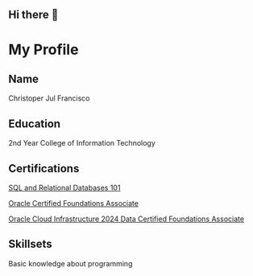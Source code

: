 ## Hi there 👋

<!--
**Christoper18/Christoper18** is a ✨ _special_ ✨ repository because its `README.md` (this file) appears on your GitHub profile.

Here are some ideas to get you started:

- 🔭 I’m currently working on ...
- 🌱 I’m currently learning ...
- 👯 I’m looking to collaborate on ...
- 🤔 I’m looking for help with ...
- 💬 Ask me about ...
- 📫 How to reach me: ...
- 😄 Pronouns: ...
- ⚡ Fun fact: ...
-->

# My Profile
## Name
Christoper Jul Francisco

## Education
2nd Year College of Information Technology

## Certifications
[SQL and Relational Databases 101](https://courses.cognitiveclass.ai/certificates/a20c4569e3f84048b6a064be8c8abcc4)

[Oracle Certified Foundations Associate]([https://brm-certview.oracle.com/ords/certview/ecertificate?ssn=OC5398976&trackId=OCI2024FNDCFA&key=f35071a939dee05dfc02f2645e2d09d360d6663d](https://catalog-education.oracle.com/ords/certview/sharebadge?id=24049A77ED790A7E4D9121B5B4F4ED9B2BB2455FEB5A57FF60EFD139BC1BE22F&fbclid=IwY2xjawG-wCZleHRuA2FlbQIxMQABHScA6SSxOHyJn8b4kHJWXX9huXBTNTSiiaqgIkdHv_WftLXmwPFdIUseTA_aem_YmN_EQXcp-AlIg5V4WncXg))

[Oracle Cloud Infrastructure 2024 Data Certified Foundations Associate](https://catalog-education.oracle.com/ords/certview/sharebadge?id=24049A77ED790A7E4D9121B5B4F4ED9B349C64C902777A556D5AE3B4FEED19CA&fbclid=IwY2xjawG-vJdleHRuA2FlbQIxMQABHekm7YMRRLT1-s7qJH7EuRDdDuuPMpDErHi2bzUf2Iw_Br-yzdqCkXFe7g_aem__Io6fVwZg8Qfhd2LJzZpTg)

## Skillsets
Basic knowledge about programming

